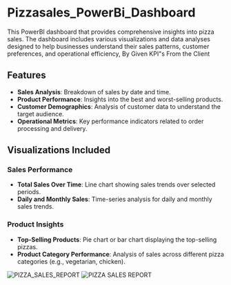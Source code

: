 # Pizzasales_PowerBi_Dashboard

This PowerBI dashboard that provides comprehensive insights into pizza sales. The dashboard includes various visualizations and data analyses designed to help businesses understand their sales patterns, customer preferences, and operational efficiency, By Given KPI"s From the Client

## Features

- **Sales Analysis**: Breakdown of sales by date and time.
- **Product Performance**: Insights into the best and worst-selling products.
- **Customer Demographics**: Analysis of customer data to understand the target audience.
- **Operational Metrics**: Key performance indicators related to order processing and delivery.

## Visualizations Included

### Sales Performance

- **Total Sales Over Time**: Line chart showing sales trends over selected periods.
- **Daily and Monthly Sales**: Time-series analysis for daily and monthly sales trends.

### Product Insights

- **Top-Selling Products**: Pie chart or bar chart displaying the top-selling pizzas.
- **Product Category Performance**: Analysis of sales across different pizza categories (e.g., vegetarian, chicken).

![PIZZA_SALES_REPORT](https://github.com/user-attachments/assets/57986282-4833-4305-b121-237e197474f2)
![PIZZA SALES REPORT](https://github.com/user-attachments/assets/8ab087e6-4b04-42d2-8cc4-63c6aa03741d)
